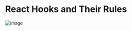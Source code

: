 # React Hooks and Their Rules
![image](https://github.com/anjiladhikari/React-Journey/assets/21165474/ef2a15d8-ebc3-4691-917e-afea78175eb6)
